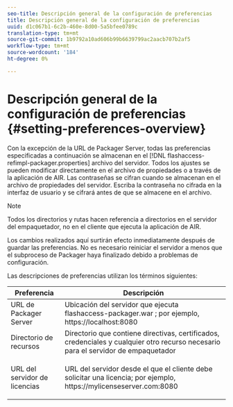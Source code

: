 ```yaml
---
seo-title: Descripción general de la configuración de preferencias
title: Descripción general de la configuración de preferencias
uuid: d1c067b1-6c2b-460e-8d00-5a5bfee0789c
translation-type: tm+mt
source-git-commit: 1b9792a10ad606b99b6639799ac2aacb707b2af5
workflow-type: tm+mt
source-wordcount: '184'
ht-degree: 0%

---
```



# Descripción general de la configuración de preferencias {#setting-preferences-overview}

Con la excepción de la URL de Packager Server, todas las preferencias especificadas a continuación se almacenan en el [!DNL flashaccess-refimpl-packager.properties] archivo del servidor. Todos los ajustes se pueden modificar directamente en el archivo de propiedades o a través de la aplicación de AIR. Las contraseñas se cifran cuando se almacenan en el archivo de propiedades del servidor. Escriba la contraseña no cifrada en la interfaz de usuario y se cifrará antes de que se almacene en el archivo.

>[!NOTE]
>
>Todos los directorios y rutas hacen referencia a directorios en el servidor del empaquetador, no en el cliente que ejecuta la aplicación de AIR.

Los cambios realizados aquí surtirán efecto inmediatamente después de guardar las preferencias. No es necesario reiniciar el servidor a menos que el subproceso de Packager haya finalizado debido a problemas de configuración.

Las descripciones de preferencias utilizan los términos siguientes:

<table frame="all" colsep="1" rowsep="1" class="+ topic/table adobe-d/table " id="table_tj5_hcz_n4"> 
 <thead class="- topic/thead "> 
  <tr rowsep="1" class="- topic/row "> 
   <th colname="1" class="- topic/entry entry"> Preferencia </th> 
   <th colname="2" class="- topic/entry entry"> Descripción </th> 
  </tr> 
 </thead>
 <tbody class="- topic/tbody "> 
  <tr rowsep="1" class="- topic/row "> 
   <td colname="1" class="- topic/entry "> URL de Packager Server </td> 
   <td colname="2" class="- topic/entry "> Ubicación del servidor que ejecuta <span class="filepath"> flashaccess-packager.war </span>; por ejemplo, <span class="filepath"> https://localhost:8080 </span> </td> 
  </tr> 
  <tr rowsep="1" class="- topic/row "> 
   <td colname="1" class="- topic/entry "> Directorio de recursos </td> 
   <td colname="2" class="- topic/entry "> Directorio que contiene directivas, certificados, credenciales y cualquier otro recurso necesario para el servidor de empaquetador </td> 
  </tr> 
  <tr rowsep="0" class="- topic/row "> 
   <td colname="1" class="- topic/entry "> URL del servidor de licencias </td> 
   <td colname="2" class="- topic/entry "> <p class="- topic/p ">URL del servidor desde el que el cliente debe solicitar una licencia; por ejemplo, <span class="filepath"> https://mylicenseserver.com:8080 </span> </p> </td> 
  </tr> 
 </tbody> 
</table>

